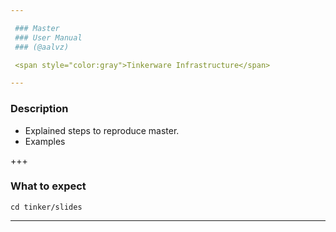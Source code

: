 ```yaml
---

 ### Master
 ### User Manual
 ### (@aalvz)

 <span style="color:gray">Tinkerware Infrastructure</span>

---
```


 ### Description

   - Explained steps to reproduce master.
   - Examples

 +++

 ### What to expect

 ```
 cd tinker/slides
 ```

---
